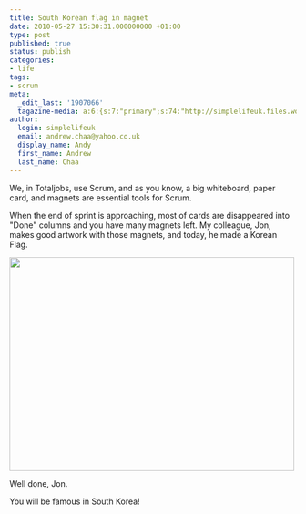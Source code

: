 ```yaml
---
title: South Korean flag in magnet
date: 2010-05-27 15:30:31.000000000 +01:00
type: post
published: true
status: publish
categories:
- life
tags:
- scrum
meta:
  _edit_last: '1907066'
  tagazine-media: a:6:{s:7:"primary";s:74:"http://simplelifeuk.files.wordpress.com/2010/05/magnet-art-korean-flag.jpg";s:6:"images";a:1:{s:74:"http://simplelifeuk.files.wordpress.com/2010/05/magnet-art-korean-flag.jpg";a:6:{s:8:"file_url";s:74:"http://simplelifeuk.files.wordpress.com/2010/05/magnet-art-korean-flag.jpg";s:5:"width";s:3:"800";s:6:"height";s:3:"600";s:4:"type";s:5:"image";s:4:"area";s:6:"480000";s:9:"file_path";s:0:"";}}s:6:"videos";a:0:{}s:11:"image_count";s:1:"1";s:6:"author";s:7:"1907066";s:7:"blog_id";s:7:"1833431";}
author:
  login: simplelifeuk
  email: andrew.chaa@yahoo.co.uk
  display_name: Andy
  first_name: Andrew
  last_name: Chaa
---
```

<p>We, in Totaljobs, use Scrum, and as you know, a big whiteboard, paper card, and magnets are essential tools for Scrum.</p>
<p>When the end of sprint is approaching, most of cards are disappeared into "Done" columns and you have many magnets left. My colleague, Jon, makes good artwork with those magnets, and today, he made a Korean Flag.</p>
<p><a href="http://simplelifeuk.files.wordpress.com/2010/05/magnet-art-korean-flag.jpg"><img class="alignnone size-full wp-image-366" title="Magnet art - Korean flag" src="{{ site.baseurl }}/assets/magnet-art-korean-flag.jpg" alt="" width="500" height="375" /></a></p>
<p>Well done, Jon.</p>
<p>You will be famous in South Korea!</p>
